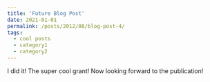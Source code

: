 ```yaml
---
title: 'Future Blog Post'
date: 2021-01-01
permalink: /posts/2012/08/blog-post-4/
tags:
  - cool posts
  - category1
  - category2
---
```


I did it! The super cool grant! Now looking forward to the publication!

